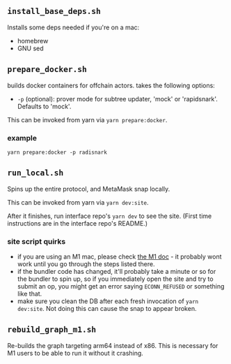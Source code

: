 ## `install_base_deps.sh`

Installs some deps needed if you're on a mac:

- homebrew
- GNU sed

## `prepare_docker.sh`

builds docker containers for offchain actors.
takes the following options:

- `-p` (optional): prover mode for subtree updater, 'mock' or 'rapidsnark'. Defaults to 'mock'.

This can be invoked from yarn via `yarn prepare:docker`.

### example

`yarn prepare:docker -p radisnark`

## `run_local.sh`

Spins up the entire protocol, and MetaMask snap locally.

This can be invoked from yarn via `yarn dev:site`.

After it finishes, run interface repo's `yarn dev` to see the site. (First time instructions are in the interface repo's README.)

### site script quirks

- if you are using an M1 mac, please check [the M1 doc](../M1_README.md) - it probably wont work until you go through the steps listed there.
- if the bundler code has changed, it'll probably take a minute or so for the bundler to spin up, so if you immediately open the site and try to submit an op, you might get an error saying `ECONN_REFUSED` or something like that.
- make sure you clean the DB after each fresh invocation of `yarn dev:site`. Not doing this can cause the snap to appear broken.

## `rebuild_graph_m1.sh`

Re-builds the graph targeting arm64 instead of x86. This is necessary for M1 users to be able to run it without it crashing.
